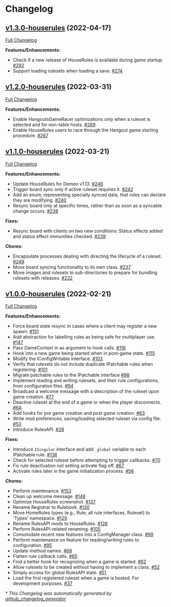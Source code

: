 # Changelog

## [v1.3.0-houserules](https://github.com/orendain/demeomods/tree/v1.3.0-houserules) (2022-04-17)

[Full Changelog](https://github.com/orendain/demeomods/compare/v1.2.0-houserules...v1.3.0-houserules)

**Features/Enhancements:**

- Check if a new release of HouseRules is available during game startup. [\#292](https://github.com/orendain/DemeoMods/pull/292)
- Support loading rulesets when loading a save. [\#274](https://github.com/orendain/DemeoMods/pull/274)

## [v1.2.0-houserules](https://github.com/orendain/demeomods/tree/v1.2.0-houserules) (2022-03-31)

[Full Changelog](https://github.com/orendain/demeomods/compare/v1.1.0-houserules...v1.2.0-houserules)

**Features/Enhancements:**

- Enable HangoutsGameRacer optimizations only when a ruleset is selected and for non-table hosts. [\#269](https://github.com/orendain/DemeoMods/pull/269)
- Enable HouseRules users to race through the Hangout game starting procedure. [\#267](https://github.com/orendain/DemeoMods/pull/267)

## [v1.1.0-houserules](https://github.com/orendain/demeomods/tree/v1.1.0-houserules) (2022-03-21)

[Full Changelog](https://github.com/orendain/demeomods/compare/v1.0.0-houserules...v1.1.0-houserules)

**Features/Enhancements:**

- Update HouseRules for Demeo v1.13. [\#246](https://github.com/orendain/DemeoMods/pull/246)
- Trigger board sync only if active ruleset requires it. [\#242](https://github.com/orendain/DemeoMods/pull/242)
- Add an enum, representing specially synced data, that rules can declare they are modifying. [\#240](https://github.com/orendain/DemeoMods/pull/240)
- Resync board only at specific times, rather than as soon as a syncable change occurs. [\#238](https://github.com/orendain/DemeoMods/pull/238)

**Fixes:**

- Resync board with clients on two new conditions: Status effects added and status effect immunities checked. [\#239](https://github.com/orendain/DemeoMods/pull/239)

**Chores:**

- Encapsulate processes dealing with directing the lifecycle of a ruleset. [\#249](https://github.com/orendain/DemeoMods/pull/249)
- Move board syncing functionality to its own class. [\#237](https://github.com/orendain/DemeoMods/pull/237)
- Move images and rulesets to sub-directories to prepare for bundling rulesets with releases. [\#232](https://github.com/orendain/DemeoMods/pull/232)

## [v1.0.0-houserules](https://github.com/orendain/demeomods/tree/v1.0.0-houserules) (2022-02-21)

[Full Changelog](https://github.com/orendain/demeomods/compare/faa2e50c1fdc985e4bf0383f16ef8980eb1580b9...v1.0.0-houserules)

**Features/Enhancements:**

- Force board state resync in cases where a client may register a new spawn. [\#151](https://github.com/orendain/DemeoMods/pull/151)
- Add abstraction for labelling rules as being safe for multiplayer use. [\#147](https://github.com/orendain/DemeoMods/pull/147)
- Pass GameContext in as argument to hook calls. [\#116](https://github.com/orendain/DemeoMods/pull/116)
- Hook into a new game being started when in post-game state. [\#115](https://github.com/orendain/DemeoMods/pull/115)
- Modify the IConfigWritable interface. [\#103](https://github.com/orendain/DemeoMods/pull/103)
- Verify that rulesets do not include duplicate IPatchable rules when registering. [\#101](https://github.com/orendain/DemeoMods/pull/101)
- Migrate patchable rules to the IPatchable interface [\#98](https://github.com/orendain/DemeoMods/pull/98)
- Implement reading and writing rulesets, and their rule configurations, from configuration files. [\#94](https://github.com/orendain/DemeoMods/pull/94)
- Broadcast a welcome message with a description of the ruleset upon game creation. [\#77](https://github.com/orendain/DemeoMods/pull/77)
- Deactive ruleset at the end of a game or when the player disconnects. [\#64](https://github.com/orendain/DemeoMods/pull/64)
- Add hooks for pre game creation and post game creation. [\#63](https://github.com/orendain/DemeoMods/pull/63)
- Write mod preferences, saving/loading selected ruleset via config file. [\#53](https://github.com/orendain/DemeoMods/pull/53)
- Introduce RulesAPI. [\#28](https://github.com/orendain/DemeoMods/pull/28)

**Fixes:**

- Introduce `ISingular` interface and add `_global` variable to each IPatchable rule. [\#136](https://github.com/orendain/DemeoMods/pull/136)
- Check for selected ruleset before attempting to trigger callbacks. [\#70](https://github.com/orendain/DemeoMods/pull/70)
- Fix rule deactivation not setting activate flag off. [\#67](https://github.com/orendain/DemeoMods/pull/67)
- Activate rules later in the game initialization process. [\#56](https://github.com/orendain/DemeoMods/pull/56)

**Chores:**

- Perform maintenance. [\#153](https://github.com/orendain/DemeoMods/pull/153)
- Clean up welcome message. [\#148](https://github.com/orendain/DemeoMods/pull/148)
- Optimize HouseRules screenshot. [\#137](https://github.com/orendain/DemeoMods/pull/137)
- Rename Registrar to Rulebook. [\#130](https://github.com/orendain/DemeoMods/pull/130)
- Move HomeRules types \(e.g., Rule, all rule interfaces, Ruleset\) to 'Types' namespace. [\#129](https://github.com/orendain/DemeoMods/pull/129)
- Rename RulesAPI mods to HouseRules. [\#126](https://github.com/orendain/DemeoMods/pull/126)
- Perform RulesAPI-related renaming. [\#105](https://github.com/orendain/DemeoMods/pull/105)
- Consolodate recent new features into a ConfigManager class. [\#99](https://github.com/orendain/DemeoMods/pull/99)
- Perform maintenance on feature for reading/writing rules to configuration. [\#95](https://github.com/orendain/DemeoMods/pull/95)
- Update method names. [\#68](https://github.com/orendain/DemeoMods/pull/68)
- Flatten rule callback calls. [\#65](https://github.com/orendain/DemeoMods/pull/65)
- Find a better hook for recognizing when a game is started. [\#62](https://github.com/orendain/DemeoMods/pull/62)
- Allow rulesets to be created without having to implement a class. [\#52](https://github.com/orendain/DemeoMods/pull/52)
- Simply access for global RulesAPI state. [\#51](https://github.com/orendain/DemeoMods/pull/51)
- Load the first registered ruleset when a game is hosted. For development purposes. [\#37](https://github.com/orendain/DemeoMods/pull/37)



\* *This Changelog was automatically generated by [github_changelog_generator](https://github.com/github-changelog-generator/github-changelog-generator)*
